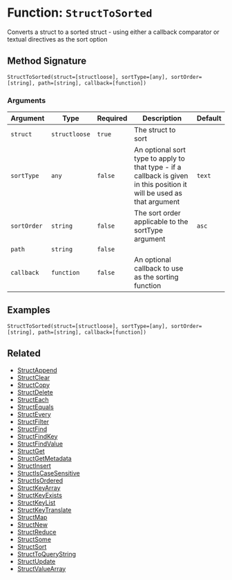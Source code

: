 [comment]: # (Note: This documentation is generated dynamically in the build process.  To modify the contents, change the javadoc on the _invoke method of the BIF class)

# Function: `StructToSorted`

Converts a struct to a sorted struct - using either a callback comparator or textual directives as the sort option

## Method Signature

```
StructToSorted(struct=[structloose], sortType=[any], sortOrder=[string], path=[string], callback=[function])
```

### Arguments


| Argument | Type | Required | Description | Default |
|----------|------|----------|-------------|---------|
| `struct` | `structloose` | `true` | The struct to sort |  |
| `sortType` | `any` | `false` | An optional sort type to apply to that type - if a callback is given in this position it will be used as that argument | `text` |
| `sortOrder` | `string` | `false` | The sort order applicable to the sortType argument | `asc` |
| `path` | `string` | `false` |  |  |
| `callback` | `function` | `false` | An optional callback to use as the sorting function |  |

## Examples

```
StructToSorted(struct=[structloose], sortType=[any], sortOrder=[string], path=[string], callback=[function])
```

## Related

  * [StructAppend](./StructAppend.md)
  * [StructClear](./StructClear.md)
  * [StructCopy](./StructCopy.md)
  * [StructDelete](./StructDelete.md)
  * [StructEach](./StructEach.md)
  * [StructEquals](./StructEquals.md)
  * [StructEvery](./StructEvery.md)
  * [StructFilter](./StructFilter.md)
  * [StructFind](./StructFind.md)
  * [StructFindKey](./StructFindKey.md)
  * [StructFindValue](./StructFindValue.md)
  * [StructGet](./StructGet.md)
  * [StructGetMetadata](./StructGetMetadata.md)
  * [StructInsert](./StructInsert.md)
  * [StructIsCaseSensitive](./StructIsCaseSensitive.md)
  * [StructIsOrdered](./StructIsOrdered.md)
  * [StructKeyArray](./StructKeyArray.md)
  * [StructKeyExists](./StructKeyExists.md)
  * [StructKeyList](./StructKeyList.md)
  * [StructKeyTranslate](./StructKeyTranslate.md)
  * [StructMap](./StructMap.md)
  * [StructNew](./StructNew.md)
  * [StructReduce](./StructReduce.md)
  * [StructSome](./StructSome.md)
  * [StructSort](./StructSort.md)
  * [StructToQueryString](./StructToQueryString.md)
  * [StructUpdate](./StructUpdate.md)
  * [StructValueArray](./StructValueArray.md)
